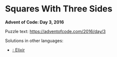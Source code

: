 # Squares With Three Sides

**Advent of Code: Day 3, 2016**

Puzzle text: https://adventofcode.com/2016/day/3

Solutions in other languages:

- [💧 Elixir](../../../elixir/lib/2016/03_squares_with_three_sides)
